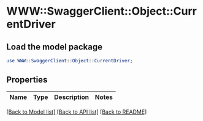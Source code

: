 # WWW::SwaggerClient::Object::CurrentDriver

## Load the model package
```perl
use WWW::SwaggerClient::Object::CurrentDriver;
```

## Properties
Name | Type | Description | Notes
------------ | ------------- | ------------- | -------------

[[Back to Model list]](../README.md#documentation-for-models) [[Back to API list]](../README.md#documentation-for-api-endpoints) [[Back to README]](../README.md)


